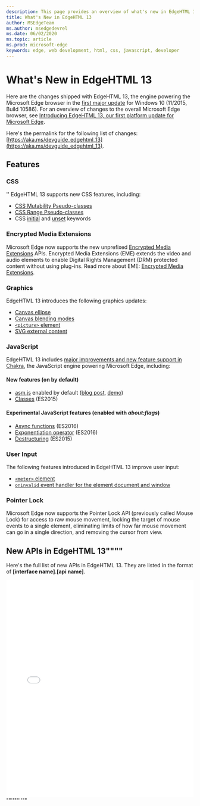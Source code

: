 ```yaml
---
description: This page provides an overview of what's new in EdgeHTML 13.
title: What's New in EdgeHTML 13
author: MSEdgeTeam
ms.author: msedgedevrel
ms.date: 06/02/2020
ms.topic: article
ms.prod: microsoft-edge
keywords: edge, web development, html, css, javascript, developer
---
```


# What's New in EdgeHTML 13
Here are the changes shipped with EdgeHTML 13, the engine powering the Microsoft Edge browser in the [first major update](https://blogs.windows.com/windowsexperience/2015/11/12/first-major-update-for-windows-10-available-today/) for Windows 10 (11/2015, Build 10586). For an overview of changes to the overall Microsoft Edge browser, see [Introducing EdgeHTML 13, our first platform update for Microsoft Edge](https://blogs.windows.com/msedgedev/2015/11/16/introducing-edgehtml-13-our-first-platform-update-for-microsoft-edge/).

Here's the permalink for the following list of changes: [https://aka.ms/devguide_edgehtml_13](https://aka.ms/devguide_edgehtml_13).

## Features

### CSS
''
EdgeHTML 13 supports new CSS features, including:
* [CSS Mutability Pseudo-classes](https://developer.microsoft.com/microsoft-edge/platform/status/cssmutabilitypseudoclasses/)
* [CSS Range Pseudo-classes](https://developer.microsoft.com/microsoft-edge/platform/status/cssrangepseudoclasses/)
* CSS [initial](https://developer.microsoft.com/microsoft-edge/platform/status/cssinitialvalue/) and [unset](https://developer.microsoft.com/microsoft-edge/platform/status/cssunsetvalue/) keywords

### Encrypted Media Extensions
Microsoft Edge now supports the new unprefixed [Encrypted Media Extensions](https://w3.org/TR/encrypted-media/) APIs. Encrypted Media Extensions (EME) extends the video and audio elements to enable Digital Rights Management (DRM) protected content without using plug-ins. Read more about EME: [Encrypted Media Extensions](https://docs.microsoft.com/microsoft-edge/dev-guide/multimedia/encrypted-media-extensions).

### Graphics

EdgeHTML 13 introduces the following graphics updates:
* [Canvas ellipse](https://developer.microsoft.com/microsoft-edge/platform/status/canvas2dellipse/)
* [Canvas blending modes](https://developer.microsoft.com/microsoft-edge/platform/status/compositingandblendingincanvas2d/)
* [`<picture>` element](https://developer.microsoft.com/microsoft-edge/platform/status/pictureelement/)
* [SVG external content](https://developer.microsoft.com/microsoft-edge/platform/status/svgexternalcontent/)

### JavaScript
EdgeHTML 13 includes [major improvements and new feature support in Chakra](https://blogs.windows.com/msedgedev/2015/09/30/asynchronous-code-gets-easier-with-es2016-async-function-support-in-chakra-and-microsoft-edge/), the JavaScript engine powering Microsoft Edge, including:

#### New features (on by default)

* [asm.js](https://developer.microsoft.com/microsoft-edge/platform/status/asmjs/?q=asm.js) enabled by default ([blog post](https://blogs.windows.com/msedgedev/2015/11/10/supercharging-javascript-performance-with-asm-js/), [demo](https://dev.windows.com/microsoft-edge/testdrive/demos/chess/))
* [Classes](https://developer.microsoft.com/microsoft-edge/platform/status/asmjs/?q=classes) (ES2015)

#### Experimental JavaScript features (enabled with *about:flags*)

* [Async functions](https://developer.microsoft.com/microsoft-edge/platform/status/asyncfunctions/?q=async%20functions) (ES2016)
* [Exponentiation operator](https://developer.microsoft.com/microsoft-edge/platform/status/exponentiationoperatores2016/?q=exponentiation%20operator) (ES2016)
* [Destructuring](https://developer.microsoft.com/microsoft-edge/platform/status/destructuringES2015/?q=destructuring) (ES2015)

### User Input
The following features introduced in EdgeHTML 13 improve user input:
* [`<meter>` element](https://developer.microsoft.com/microsoft-edge/platform/status/meterelement/)
* [`oninvalid` event handler for the element document and window](https://developer.microsoft.com/microsoft-edge/platform/status/oninvalideventhandler/)

### Pointer Lock
Microsoft Edge now supports the Pointer Lock API (previously called Mouse Lock) for access to raw mouse movement, locking the target of mouse events to a single element, eliminating limits of how far mouse movement can go in a single direction, and removing the cursor from view. 


## New APIs in EdgeHTML 13""""

Here's the full list of new APIs in EdgeHTML 13. They are listed in the format of **[interface name].[api name]**.
<iframe height='584' scrolling='no' title='New APIs in EdgeHTML 13' src='//codepen.io/MicrosoftEdgeDocumentation/embed/vmzxEY/?height=584&theme-id=23761&default-tab=result&embed-version=2' frameborder='no' allowtransparency='true' allowfullscreen='true' style='width: 100%;'>See the Pen <a href='https://codepen.io/MicrosoftEdgeDocumentation/pen/vmzxEY/'>New APIs in EdgeHTML 13</a> by Microsoft Edge Docs (<a href='http://codepen.io/MicrosoftEdgeDocumentation'>@MicrosoftEdgeDocumentation</a>) on <a href='http://codepen.io'>CodePen</a>.</iframe>""''""''""
